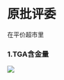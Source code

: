 # 原批评委



在平价超市里



### 1.TGA含金量

![](https://github.com/DreamingCats/GenshitJokes/raw/main/原批评委/TGA含金量.jpg)

